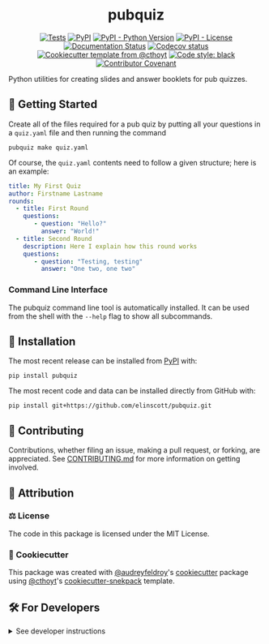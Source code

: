 <!--
<p align="center">
  <img src="https://github.com/elinscott/pubquiz/raw/main/docs/source/logo.png" height="150">
</p>
-->

<h1 align="center">
  pubquiz
</h1>

<p align="center">
    <a href="https://github.com/elinscott/pubquiz/actions/workflows/tests.yml">
        <img alt="Tests" src="https://github.com/elinscott/pubquiz/workflows/Tests/badge.svg" /></a>
    <a href="https://pypi.org/project/pubquiz">
        <img alt="PyPI" src="https://img.shields.io/pypi/v/pubquiz" /></a>
    <a href="https://pypi.org/project/pubquiz">
        <img alt="PyPI - Python Version" src="https://img.shields.io/pypi/pyversions/pubquiz" /></a>
    <a href="https://github.com/elinscott/pubquiz/blob/main/LICENSE">
        <img alt="PyPI - License" src="https://img.shields.io/pypi/l/pubquiz" /></a>
    <a href='https://pubquiz.readthedocs.io/en/latest/?badge=latest'>
        <img src='https://readthedocs.org/projects/pubquiz/badge/?version=latest' alt='Documentation Status' /></a>
    <a href="https://codecov.io/gh/elinscott/pubquiz/branch/main">
        <img src="https://codecov.io/gh/elinscott/pubquiz/branch/main/graph/badge.svg" alt="Codecov status" /></a>  
    <a href="https://github.com/cthoyt/cookiecutter-python-package">
        <img alt="Cookiecutter template from @cthoyt" src="https://img.shields.io/badge/Cookiecutter-snekpack-blue" /></a>
    <a href='https://github.com/psf/black'>
        <img src='https://img.shields.io/badge/code%20style-black-000000.svg' alt='Code style: black' /></a>
    <a href="https://github.com/elinscott/pubquiz/blob/main/.github/CODE_OF_CONDUCT.md">
        <img src="https://img.shields.io/badge/Contributor%20Covenant-2.1-4baaaa.svg" alt="Contributor Covenant"/></a>
</p>

Python utilities for creating slides and answer booklets for pub quizzes.

## 💪 Getting Started

Create all of the files required for a pub quiz by putting all your questions in a ``quiz.yaml`` file and then running the command
```shell
pubquiz make quiz.yaml
```

Of course, the ``quiz.yaml`` contents need to follow a given structure; here is an example:

```yaml
title: My First Quiz
author: Firstname Lastname
rounds:
  - title: First Round
    questions:
       - question: "Hello?"
         answer: "World!" 
  - title: Second Round
    description: Here I explain how this round works
    questions:
       - question: "Testing, testing"
         answer: "One two, one two"
```

### Command Line Interface

The pubquiz command line tool is automatically installed. It can
be used from the shell with the `--help` flag to show all subcommands.

## 🚀 Installation

The most recent release can be installed from
[PyPI](https://pypi.org/project/pubquiz/) with:

```shell
pip install pubquiz
```

The most recent code and data can be installed directly from GitHub with:

```shell
pip install git+https://github.com/elinscott/pubquiz.git
```

## 👐 Contributing

Contributions, whether filing an issue, making a pull request, or forking, are appreciated. See
[CONTRIBUTING.md](https://github.com/elinscott/pubquiz/blob/master/.github/CONTRIBUTING.md) for more information on getting involved.

## 👋 Attribution

### ⚖️ License

The code in this package is licensed under the MIT License.

<!--
### 📖 Citation

Citation goes here!
-->

<!--
### 🎁 Support

This project has been supported by the following organizations (in alphabetical order):

- [Harvard Program in Therapeutic Science - Laboratory of Systems Pharmacology](https://hits.harvard.edu/the-program/laboratory-of-systems-pharmacology/)

-->

<!--
### 💰 Funding

This project has been supported by the following grants:

| Funding Body                                             | Program                                                                                                                       | Grant           |
|----------------------------------------------------------|-------------------------------------------------------------------------------------------------------------------------------|-----------------|
| DARPA                                                    | [Automating Scientific Knowledge Extraction (ASKE)](https://www.darpa.mil/program/automating-scientific-knowledge-extraction) | HR00111990009   |
-->

### 🍪 Cookiecutter

This package was created with [@audreyfeldroy](https://github.com/audreyfeldroy)'s
[cookiecutter](https://github.com/cookiecutter/cookiecutter) package using [@cthoyt](https://github.com/cthoyt)'s
[cookiecutter-snekpack](https://github.com/cthoyt/cookiecutter-snekpack) template.

## 🛠️ For Developers

<details>
  <summary>See developer instructions</summary>

The final section of the README is for if you want to get involved by making a code contribution.

### Development Installation

To install in development mode, use the following:

```bash
git clone git+https://github.com/elinscott/pubquiz.git
cd pubquiz
pip install -e .
```

### 🥼 Testing

After cloning the repository and installing `tox` with `pip install tox`, the unit tests in the `tests/` folder can be
run reproducibly with:

```shell
tox
```

Additionally, these tests are automatically re-run with each commit in a [GitHub Action](https://github.com/elinscott/pubquiz/actions?query=workflow%3ATests).

### 📖 Building the Documentation

The documentation can be built locally using the following:

```shell
git clone git+https://github.com/elinscott/pubquiz.git
cd pubquiz
tox -e docs
open docs/build/html/index.html
``` 

The documentation automatically installs the package as well as the `docs`
extra specified in the [`setup.cfg`](setup.cfg). `sphinx` plugins
like `texext` can be added there. Additionally, they need to be added to the
`extensions` list in [`docs/source/conf.py`](docs/source/conf.py).

The documentation can be deployed to [ReadTheDocs](https://readthedocs.io) using 
[this guide](https://docs.readthedocs.io/en/stable/intro/import-guide.html).
The [`.readthedocs.yml`](.readthedocs.yml) YAML file contains all the configuration you'll need.
You can also set up continuous integration on GitHub to check not only that
Sphinx can build the documentation in an isolated environment (i.e., with ``tox -e docs-test``)
but also that [ReadTheDocs can build it too](https://docs.readthedocs.io/en/stable/pull-requests.html).

### 📦 Making a Release

After installing the package in development mode and installing
`tox` with `pip install tox`, the commands for making a new release are contained within the `finish` environment
in `tox.ini`. Run the following from the shell:

```shell
tox -e finish
```

This script does the following:

1. Uses [Bump2Version](https://github.com/c4urself/bump2version) to switch the version number in the `setup.cfg`,
   `src/pubquiz/version.py`, and [`docs/source/conf.py`](docs/source/conf.py) to not have the `-dev` suffix
2. Packages the code in both a tar archive and a wheel using [`build`](https://github.com/pypa/build)
3. Uploads to PyPI using [`twine`](https://github.com/pypa/twine). Be sure to have a `.pypirc` file configured to avoid the need for manual input at this
   step
4. Push to GitHub. You'll need to make a release going with the commit where the version was bumped.
5. Bump the version to the next patch. If you made big changes and want to bump the version by minor, you can
   use `tox -e bumpversion -- minor` after.
</details>
